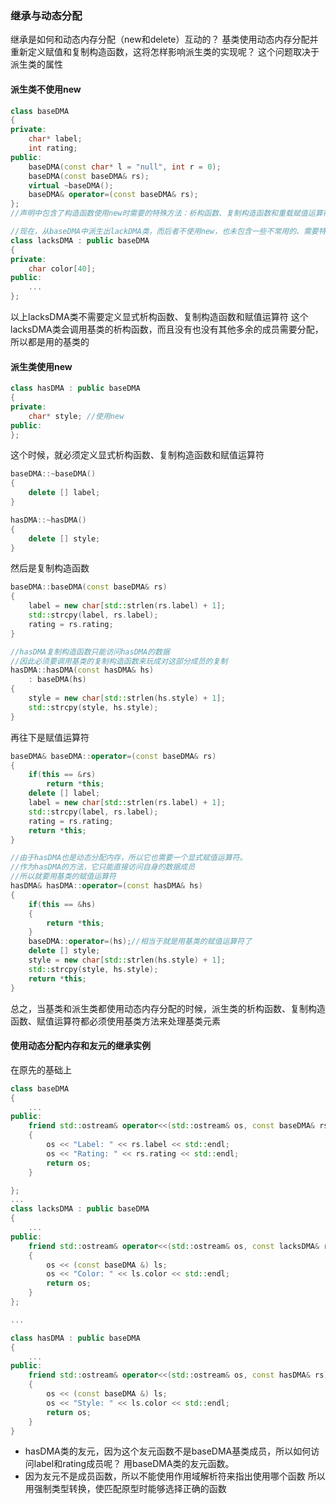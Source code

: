 ### 继承与动态分配
继承是如何和动态内存分配（new和delete）互动的？
基类使用动态内存分配并重新定义赋值和复制构造函数，这将怎样影响派生类的实现呢？
这个问题取决于派生类的属性

#### 派生类不使用new
```c++
class baseDMA
{
private:
    char* label;
    int rating;
public:
    baseDMA(const char* l = "null", int r = 0);
    baseDMA(const baseDMA& rs);
    virtual ~baseDMA();
    baseDMA& operator=(const baseDMA& rs);
};
//声明中包含了构造函数使用new时需要的特殊方法：析构函数、复制构造函数和重载赋值运算符

//现在，从baseDMA中派生出lackDMA类，而后者不使用new，也未包含一些不常用的、需要特殊处理的设计特性
class lacksDMA : public baseDMA
{
private:
    char color[40];
public:
    ...
};
```
以上lacksDMA类不需要定义显式析构函数、复制构造函数和赋值运算符
这个lacksDMA类会调用基类的析构函数，而且没有也没有其他多余的成员需要分配，所以都是用的基类的

#### 派生类使用new
```c++
class hasDMA : public baseDMA
{
private:
    char* style; //使用new
public:
};
```
这个时候，就必须定义显式析构函数、复制构造函数和赋值运算符
```c++
baseDMA::~baseDMA()
{
    delete [] label;
}

hasDMA::~hasDMA()
{
    delete [] style;
}
```
然后是复制构造函数
```c++
baseDMA::baseDMA(const baseDMA& rs)
{
    label = new char[std::strlen(rs.label) + 1];
    std::strcpy(label, rs.label);
    rating = rs.rating;
}

//hasDMA复制构造函数只能访问hasDMA的数据
//因此必须要调用基类的复制构造函数来玩成对这部分成员的复制
hasDMA::hasDMA(const hasDMA& hs)
    : baseDMA(hs)
{
    style = new char[std::strlen(hs.style) + 1];
    std::strcpy(style, hs.style);
}
```
再往下是赋值运算符
```c++
baseDMA& baseDMA::operator=(const baseDMA& rs)
{
    if(this == &rs)
        return *this;
    delete [] label;
    label = new char[std::strlen(rs.label) + 1];
    std::strcpy(label, rs.label);
    rating = rs.rating;
    return *this;
}

//由于hasDMA也是动态分配内存，所以它也需要一个显式赋值运算符。
//作为hasDMA的方法，它只能直接访问自身的数据成员
//所以就要用基类的赋值运算符
hasDMA& hasDMA::operator=(const hasDMA& hs)
{
    if(this == &hs)
    {
        return *this;
    }
    baseDMA::operator=(hs);//相当于就是用基类的赋值运算符了
    delete [] style;
    style = new char[std::strlen(hs.style) + 1];
    std::strcpy(style, hs.style);
    return *this;
}
```
总之，当基类和派生类都使用动态内存分配的时候，派生类的析构函数、复制构造函数、赋值运算符都必须使用基类方法来处理基类元素

#### 使用动态分配内存和友元的继承实例
在原先的基础上
```c++
class baseDMA
{
    ...
public:
    friend std::ostream& operator<<(std::ostream& os, const baseDMA& rs)
    {
        os << "Label: " << rs.label << std::endl;
        os << "Rating: " << rs.rating << std::endl;
        return os;
    }

};
...
class lacksDMA : public baseDMA
{
    ...
public:
    friend std::ostream& operator<<(std::ostream& os, const lacksDMA& rs)
    {
        os << (const baseDMA &) ls;
        os << "Color: " << ls.color << std::endl;
        return os;
    }
};

...

class hasDMA : public baseDMA
{
    ...
public:
    friend std::ostream& operator<<(std::ostream& os, const hasDMA& rs)
    {
        os << (const baseDMA &) ls;
        os << "Style: " << ls.color << std::endl;
        return os;
    }
}
```

* hasDMA类的友元，因为这个友元函数不是baseDMA基类成员，所以如何访问label和rating成员呢？
用baseDMA类的友元函数。
* 因为友元不是成员函数，所以不能使用作用域解析符来指出使用哪个函数
所以用强制类型转换，使匹配原型时能够选择正确的函数